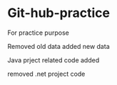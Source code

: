 # Git-hub-practice
For practice purpose

Removed old data added new data

Java prject related code added

removed .net project code